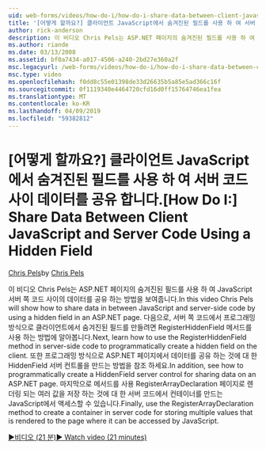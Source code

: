 ```yaml
---
uid: web-forms/videos/how-do-i/how-do-i-share-data-between-client-javascript-and-server-code-using-a-hidden-field
title: '[어떻게 할까요?] 클라이언트 JavaScript에서 숨겨진된 필드를 사용 하 여 서버 코드 사이 데이터 공유 | Microsoft Docs'
author: rick-anderson
description: 이 비디오 Chris Pels는 ASP.NET 페이지의 숨겨진된 필드를 사용 하 여 JavaScript 서버 쪽 코드 사이의 데이터를 공유 하는 방법을 보여줍니다. 배우는 것이 어떻게 t...
ms.author: riande
ms.date: 03/13/2008
ms.assetid: bf0a7434-a017-4506-a240-2bd27e360a2f
msc.legacyurl: /web-forms/videos/how-do-i/how-do-i-share-data-between-client-javascript-and-server-code-using-a-hidden-field
msc.type: video
ms.openlocfilehash: f0dd8c55e01398de33d26635b5a85e5ad366c16f
ms.sourcegitcommit: 0f1119340e4464720cfd16d0ff15764746ea1fea
ms.translationtype: MT
ms.contentlocale: ko-KR
ms.lasthandoff: 04/09/2019
ms.locfileid: "59382812"
---
```

# <a name="how-do-i-share-data-between-client-javascript-and-server-code-using-a-hidden-field"></a><span data-ttu-id="5797a-104">[어떻게 할까요?] 클라이언트 JavaScript에서 숨겨진된 필드를 사용 하 여 서버 코드 사이 데이터를 공유 합니다.</span><span class="sxs-lookup"><span data-stu-id="5797a-104">[How Do I:] Share Data Between Client JavaScript and Server Code Using a Hidden Field</span></span>

<span data-ttu-id="5797a-105">[Chris Pels](https://twitter.com/chrispels)</span><span class="sxs-lookup"><span data-stu-id="5797a-105">by [Chris Pels](https://twitter.com/chrispels)</span></span>

<span data-ttu-id="5797a-106">이 비디오 Chris Pels는 ASP.NET 페이지의 숨겨진된 필드를 사용 하 여 JavaScript 서버 쪽 코드 사이의 데이터를 공유 하는 방법을 보여줍니다.</span><span class="sxs-lookup"><span data-stu-id="5797a-106">In this video Chris Pels will show how to share data in between JavaScript and server-side code by using a hidden field in an ASP.NET page.</span></span> <span data-ttu-id="5797a-107">다음으로, 서버 쪽 코드에서 프로그래밍 방식으로 클라이언트에서 숨겨진된 필드를 만들려면 RegisterHiddenField 메서드를 사용 하는 방법에 알아봅니다.</span><span class="sxs-lookup"><span data-stu-id="5797a-107">Next, learn how to use the RegisterHiddenField method in server-side code to programmatically create a hidden field on the client.</span></span> <span data-ttu-id="5797a-108">또한 프로그래밍 방식으로 ASP.NET 페이지에서 데이터를 공유 하는 것에 대 한 HiddenField 서버 컨트롤을 만드는 방법을 참조 하세요.</span><span class="sxs-lookup"><span data-stu-id="5797a-108">In addition, see how to programmatically create a HiddenField server control for sharing data on an ASP.NET page.</span></span> <span data-ttu-id="5797a-109">마지막으로 메서드를 사용 RegisterArrayDeclaration 페이지로 렌더링 되는 여러 값을 저장 하는 것에 대 한 서버 코드에서 컨테이너를 만드는 JavaScript에서 액세스할 수 있습니다.</span><span class="sxs-lookup"><span data-stu-id="5797a-109">Finally, use the RegisterArrayDeclaration method to create a container in server code for storing multiple values that is rendered to the page where it can be accessed by JavaScript.</span></span>

[<span data-ttu-id="5797a-110">&#9654;비디오 (21 분)</span><span class="sxs-lookup"><span data-stu-id="5797a-110">&#9654; Watch video (21 minutes)</span></span>](https://channel9.msdn.com/Blogs/ASP-NET-Site-Videos/how-do-i-share-data-between-client-javascript-and-server-code-using-a-hidden-field)
